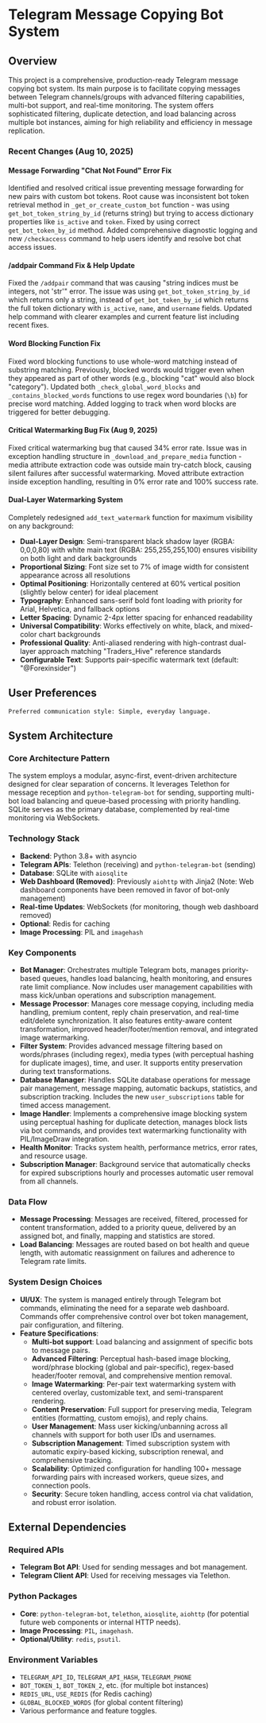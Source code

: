# Telegram Message Copying Bot System

## Overview
This project is a comprehensive, production-ready Telegram message copying bot system. Its main purpose is to facilitate copying messages between Telegram channels/groups with advanced filtering capabilities, multi-bot support, and real-time monitoring. The system offers sophisticated filtering, duplicate detection, and load balancing across multiple bot instances, aiming for high reliability and efficiency in message replication.

### Recent Changes (Aug 10, 2025)

#### Message Forwarding "Chat Not Found" Error Fix
Identified and resolved critical issue preventing message forwarding for new pairs with custom bot tokens. Root cause was inconsistent bot token retrieval method in `_get_or_create_custom_bot` function - was using `get_bot_token_string_by_id` (returns string) but trying to access dictionary properties like `is_active` and `token`. Fixed by using correct `get_bot_token_by_id` method. Added comprehensive diagnostic logging and new `/checkaccess` command to help users identify and resolve bot chat access issues.

#### /addpair Command Fix & Help Update
Fixed the `/addpair` command that was causing "string indices must be integers, not 'str'" error. The issue was using `get_bot_token_string_by_id` which returns only a string, instead of `get_bot_token_by_id` which returns the full token dictionary with `is_active`, `name`, and `username` fields. Updated help command with clearer examples and current feature list including recent fixes.

#### Word Blocking Function Fix
Fixed word blocking functions to use whole-word matching instead of substring matching. Previously, blocked words would trigger even when they appeared as part of other words (e.g., blocking "cat" would also block "category"). Updated both `_check_global_word_blocks` and `_contains_blocked_words` functions to use regex word boundaries (`\b`) for precise word matching. Added logging to track when word blocks are triggered for better debugging.

#### Critical Watermarking Bug Fix (Aug 9, 2025)
Fixed critical watermarking bug that caused 34% error rate. Issue was in exception handling structure in `_download_and_prepare_media` function - media attribute extraction code was outside main try-catch block, causing silent failures after successful watermarking. Moved attribute extraction inside exception handling, resulting in 0% error rate and 100% success rate.

#### Dual-Layer Watermarking System
Completely redesigned `add_text_watermark` function for maximum visibility on any background:
- **Dual-Layer Design**: Semi-transparent black shadow layer (RGBA: 0,0,0,80) with white main text (RGBA: 255,255,255,100) ensures visibility on both light and dark backgrounds
- **Proportional Sizing**: Font size set to 7% of image width for consistent appearance across all resolutions
- **Optimal Positioning**: Horizontally centered at 60% vertical position (slightly below center) for ideal placement
- **Typography**: Enhanced sans-serif bold font loading with priority for Arial, Helvetica, and fallback options
- **Letter Spacing**: Dynamic 2-4px letter spacing for enhanced readability
- **Universal Compatibility**: Works effectively on white, black, and mixed-color chart backgrounds
- **Professional Quality**: Anti-aliased rendering with high-contrast dual-layer approach matching "Traders_Hive" reference standards
- **Configurable Text**: Supports pair-specific watermark text (default: "@Forexinsider")

## User Preferences
```
Preferred communication style: Simple, everyday language.
```

## System Architecture

### Core Architecture Pattern
The system employs a modular, async-first, event-driven architecture designed for clear separation of concerns. It leverages Telethon for message reception and `python-telegram-bot` for sending, supporting multi-bot load balancing and queue-based processing with priority handling. SQLite serves as the primary database, complemented by real-time monitoring via WebSockets.

### Technology Stack
- **Backend**: Python 3.8+ with asyncio
- **Telegram APIs**: Telethon (receiving) and `python-telegram-bot` (sending)
- **Database**: SQLite with `aiosqlite`
- **Web Dashboard (Removed)**: Previously `aiohttp` with Jinja2 (Note: Web dashboard components have been removed in favor of bot-only management)
- **Real-time Updates**: WebSockets (for monitoring, though web dashboard removed)
- **Optional**: Redis for caching
- **Image Processing**: PIL and `imagehash`

### Key Components
- **Bot Manager**: Orchestrates multiple Telegram bots, manages priority-based queues, handles load balancing, health monitoring, and ensures rate limit compliance. Now includes user management capabilities with mass kick/unban operations and subscription management.
- **Message Processor**: Manages core message copying, including media handling, premium content, reply chain preservation, and real-time edit/delete synchronization. It also features entity-aware content transformation, improved header/footer/mention removal, and integrated image watermarking.
- **Filter System**: Provides advanced message filtering based on words/phrases (including regex), media types (with perceptual hashing for duplicate images), time, and user. It supports entity preservation during text transformations.
- **Database Manager**: Handles SQLite database operations for message pair management, message mapping, automatic backups, statistics, and subscription tracking. Includes the new `user_subscriptions` table for timed access management.
- **Image Handler**: Implements a comprehensive image blocking system using perceptual hashing for duplicate detection, manages block lists via bot commands, and provides text watermarking functionality with PIL/ImageDraw integration.
- **Health Monitor**: Tracks system health, performance metrics, error rates, and resource usage.
- **Subscription Manager**: Background service that automatically checks for expired subscriptions hourly and processes automatic user removal from all channels.

### Data Flow
- **Message Processing**: Messages are received, filtered, processed for content transformation, added to a priority queue, delivered by an assigned bot, and finally, mapping and statistics are stored.
- **Load Balancing**: Messages are routed based on bot health and queue length, with automatic reassignment on failures and adherence to Telegram rate limits.

### System Design Choices
- **UI/UX**: The system is managed entirely through Telegram bot commands, eliminating the need for a separate web dashboard. Commands offer comprehensive control over bot token management, pair configuration, and filtering.
- **Feature Specifications**:
    - **Multi-bot support**: Load balancing and assignment of specific bots to message pairs.
    - **Advanced Filtering**: Perceptual hash-based image blocking, word/phrase blocking (global and pair-specific), regex-based header/footer removal, and comprehensive mention removal.
    - **Image Watermarking**: Per-pair text watermarking system with centered overlay, customizable text, and semi-transparent rendering.
    - **Content Preservation**: Full support for preserving media, Telegram entities (formatting, custom emojis), and reply chains.
    - **User Management**: Mass user kicking/unbanning across all channels with support for both user IDs and usernames.
    - **Subscription Management**: Timed subscription system with automatic expiry-based kicking, subscription renewal, and comprehensive tracking.
    - **Scalability**: Optimized configuration for handling 100+ message forwarding pairs with increased workers, queue sizes, and connection pools.
    - **Security**: Secure token handling, access control via chat validation, and robust error isolation.

## External Dependencies

### Required APIs
- **Telegram Bot API**: Used for sending messages and bot management.
- **Telegram Client API**: Used for receiving messages via Telethon.

### Python Packages
- **Core**: `python-telegram-bot`, `telethon`, `aiosqlite`, `aiohttp` (for potential future web components or internal HTTP needs).
- **Image Processing**: `PIL`, `imagehash`.
- **Optional/Utility**: `redis`, `psutil`.

### Environment Variables
- `TELEGRAM_API_ID`, `TELEGRAM_API_HASH`, `TELEGRAM_PHONE`
- `BOT_TOKEN_1`, `BOT_TOKEN_2`, etc. (for multiple bot instances)
- `REDIS_URL`, `USE_REDIS` (for Redis caching)
- `GLOBAL_BLOCKED_WORDS` (for global content filtering)
- Various performance and feature toggles.